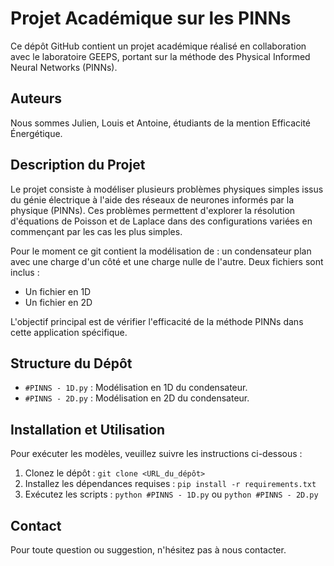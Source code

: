 # Projet Académique sur les PINNs

Ce dépôt GitHub contient un projet académique réalisé en collaboration avec le laboratoire GEEPS, portant sur la méthode des Physical Informed Neural Networks (PINNs).

## Auteurs
Nous sommes Julien, Louis et Antoine, étudiants de la mention Efficacité Énergétique.

## Description du Projet
Le projet consiste à modéliser plusieurs problèmes physiques simples issus du génie électrique à l'aide des réseaux de neurones informés par la physique (PINNs). Ces problèmes permettent d'explorer la résolution d'équations de Poisson et de Laplace dans des configurations variées en commençant par les cas les plus simples.

Pour le moment ce git contient la modélisation de :
un condensateur plan avec une charge d'un côté et une charge nulle de l'autre. Deux fichiers sont inclus :
- Un fichier en 1D
- Un fichier en 2D

L'objectif principal est de vérifier l'efficacité de la méthode PINNs dans cette application spécifique.

## Structure du Dépôt
- `#PINNS - 1D.py` : Modélisation en 1D du condensateur.
- `#PINNS - 2D.py` : Modélisation en 2D du condensateur.

## Installation et Utilisation
Pour exécuter les modèles, veuillez suivre les instructions ci-dessous :
1. Clonez le dépôt : `git clone <URL_du_dépôt>`
2. Installez les dépendances requises : `pip install -r requirements.txt`
3. Exécutez les scripts : `python #PINNS - 1D.py` ou `python #PINNS - 2D.py`

## Contact
Pour toute question ou suggestion, n'hésitez pas à nous contacter.
